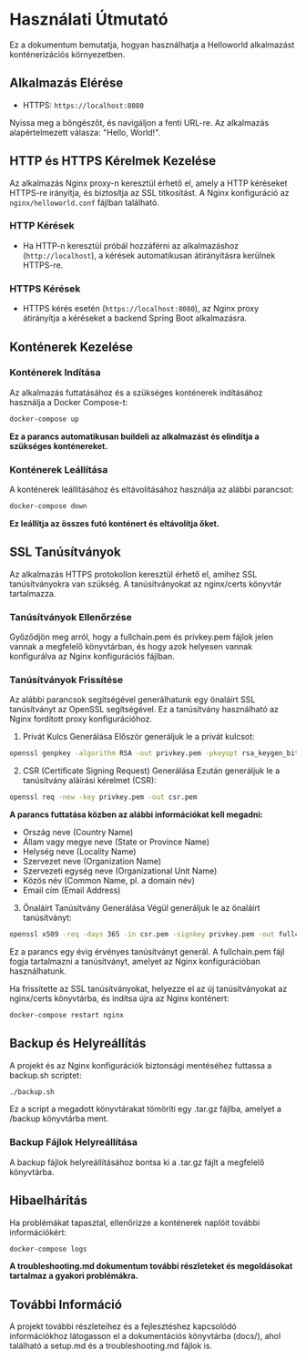 # Használati Útmutató

Ez a dokumentum bemutatja, hogyan használhatja a Helloworld alkalmazást konténerizációs környezetben.

## Alkalmazás Elérése

- HTTPS: `https://localhost:8080`

Nyissa meg a böngészőt, és navigáljon a fenti URL-re. Az alkalmazás alapértelmezett válasza: "Hello, World!".

## HTTP és HTTPS Kérelmek Kezelése

Az alkalmazás Nginx proxy-n keresztül érhető el, amely a HTTP kéréseket HTTPS-re irányítja, és biztosítja az SSL titkosítást. A Nginx konfiguráció az `nginx/helloworld.conf` fájlban található.

### HTTP Kérések

- Ha HTTP-n keresztül próbál hozzáférni az alkalmazáshoz (`http://localhost`), a kérések automatikusan átirányításra kerülnek HTTPS-re.

### HTTPS Kérések

- HTTPS kérés esetén (`https://localhost:8080`), az Nginx proxy átirányítja a kéréseket a backend Spring Boot alkalmazásra.

## Konténerek Kezelése

### Konténerek Indítása

Az alkalmazás futtatásához és a szükséges konténerek indításához használja a Docker Compose-t:
```bash
docker-compose up
```
**Ez a parancs automatikusan buildeli az alkalmazást és elindítja a szükséges konténereket.**

### Konténerek Leállítása

A konténerek leállításához és eltávolításához használja az alábbi parancsot:
```bash
docker-compose down
```
**Ez leállítja az összes futó konténert és eltávolítja őket.**

## SSL Tanúsítványok
Az alkalmazás HTTPS protokollon keresztül érhető el, amihez SSL tanúsítványokra van szükség. A tanúsítványokat az nginx/certs könyvtár tartalmazza.

### Tanúsítványok Ellenőrzése
Győződjön meg arról, hogy a fullchain.pem és privkey.pem fájlok jelen vannak a megfelelő könyvtárban, és hogy azok helyesen vannak konfigurálva az Nginx konfigurációs fájlban.

### Tanúsítványok Frissítése

Az alábbi parancsok segítségével generálhatunk egy önaláírt SSL tanúsítványt az OpenSSL segítségével. Ez a tanúsítvány használható az Nginx fordított proxy konfigurációhoz.

1. Privát Kulcs Generálása
Először generáljuk le a privát kulcsot:
```bash
openssl genpkey -algorithm RSA -out privkey.pem -pkeyopt rsa_keygen_bits:2048
```

2. CSR (Certificate Signing Request) Generálása
Ezután generáljuk le a tanúsítvány aláírási kérelmet (CSR):
```bash
openssl req -new -key privkey.pem -out csr.pem
```

**A parancs futtatása közben az alábbi információkat kell megadni:**
- Ország neve (Country Name)
- Állam vagy megye neve (State or Province Name)
- Helység neve (Locality Name)
- Szervezet neve (Organization Name)
- Szervezeti egység neve (Organizational Unit Name)
- Közös név (Common Name, pl. a domain név)
- Email cím (Email Address)

3. Önaláírt Tanúsítvány Generálása
Végül generáljuk le az önaláírt tanúsítványt:
```bash
openssl x509 -req -days 365 -in csr.pem -signkey privkey.pem -out fullchain.pem
```

Ez a parancs egy évig érvényes tanúsítványt generál. A fullchain.pem fájl fogja tartalmazni a tanúsítványt, amelyet az Nginx konfigurációban használhatunk.

Ha frissítette az SSL tanúsítványokat, helyezze el az új tanúsítványokat az nginx/certs könyvtárba, és indítsa újra az Nginx konténert:
```bash
docker-compose restart nginx
```

## Backup és Helyreállítás
A projekt és az Nginx konfigurációk biztonsági mentéséhez futtassa a backup.sh scriptet:

```bash
./backup.sh
```
Ez a script a megadott könyvtárakat tömöríti egy .tar.gz fájlba, amelyet a /backup könyvtárba ment.

### Backup Fájlok Helyreállítása
A backup fájlok helyreállításához bontsa ki a .tar.gz fájlt a megfelelő könyvtárba.

## Hibaelhárítás
Ha problémákat tapasztal, ellenőrizze a konténerek naplóit további információkért:
```bash
docker-compose logs
```
**A troubleshooting.md dokumentum további részleteket és megoldásokat tartalmaz a gyakori problémákra.**

## További Információ
A projekt további részleteihez és a fejlesztéshez kapcsolódó információkhoz látogasson el a dokumentációs könyvtárba (docs/), ahol található a setup.md és a troubleshooting.md fájlok is.
